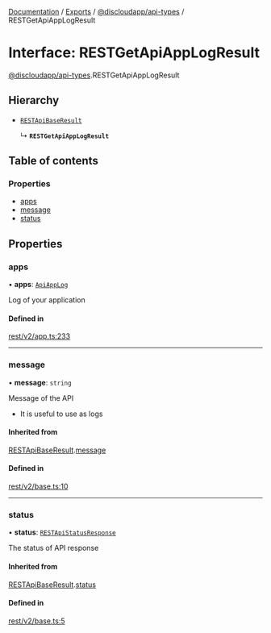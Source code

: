 [Documentation](../README.md) / [Exports](../modules.md) / [@discloudapp/api-types](../modules/discloudapp_api_types.md) / RESTGetApiAppLogResult

# Interface: RESTGetApiAppLogResult

[@discloudapp/api-types](../modules/discloudapp_api_types.md).RESTGetApiAppLogResult

## Hierarchy

- [`RESTApiBaseResult`](discloudapp_api_types.RESTApiBaseResult.md)

  ↳ **`RESTGetApiAppLogResult`**

## Table of contents

### Properties

- [apps](discloudapp_api_types.RESTGetApiAppLogResult.md#apps)
- [message](discloudapp_api_types.RESTGetApiAppLogResult.md#message)
- [status](discloudapp_api_types.RESTGetApiAppLogResult.md#status)

## Properties

### apps

• **apps**: [`ApiAppLog`](discloudapp_api_types.ApiAppLog.md)

Log of your application

#### Defined in

[rest/v2/app.ts:233](https://github.com/discloud/discloud.app/blob/a945852/packages/api-types/rest/v2/app.ts#L233)

___

### message

• **message**: `string`

Message of the API
- It is useful to use as logs

#### Inherited from

[RESTApiBaseResult](discloudapp_api_types.RESTApiBaseResult.md).[message](discloudapp_api_types.RESTApiBaseResult.md#message)

#### Defined in

[rest/v2/base.ts:10](https://github.com/discloud/discloud.app/blob/a945852/packages/api-types/rest/v2/base.ts#L10)

___

### status

• **status**: [`RESTApiStatusResponse`](../modules/discloudapp_api_types.md#restapistatusresponse)

The status of API response

#### Inherited from

[RESTApiBaseResult](discloudapp_api_types.RESTApiBaseResult.md).[status](discloudapp_api_types.RESTApiBaseResult.md#status)

#### Defined in

[rest/v2/base.ts:5](https://github.com/discloud/discloud.app/blob/a945852/packages/api-types/rest/v2/base.ts#L5)
